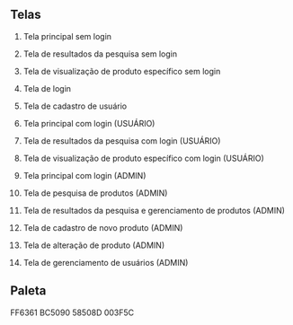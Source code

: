 ## Telas

01. Tela principal sem login
02. Tela de resultados da pesquisa sem login
03. Tela de visualização de produto específico sem login

04. Tela de login
05. Tela de cadastro de usuário

06. Tela principal com login (USUÁRIO)
07. Tela de resultados da pesquisa com login (USUÁRIO) 
08. Tela de visualização de produto específico com login (USUÁRIO)

09. Tela principal com login (ADMIN)
10. Tela de pesquisa de produtos (ADMIN)
11. Tela de resultados da pesquisa e gerenciamento de produtos (ADMIN)
12. Tela de cadastro de novo produto (ADMIN)
13. Tela de alteração de produto (ADMIN)
14. Tela de gerenciamento de usuários (ADMIN)

## Paleta

FF6361
BC5090
58508D
003F5C

